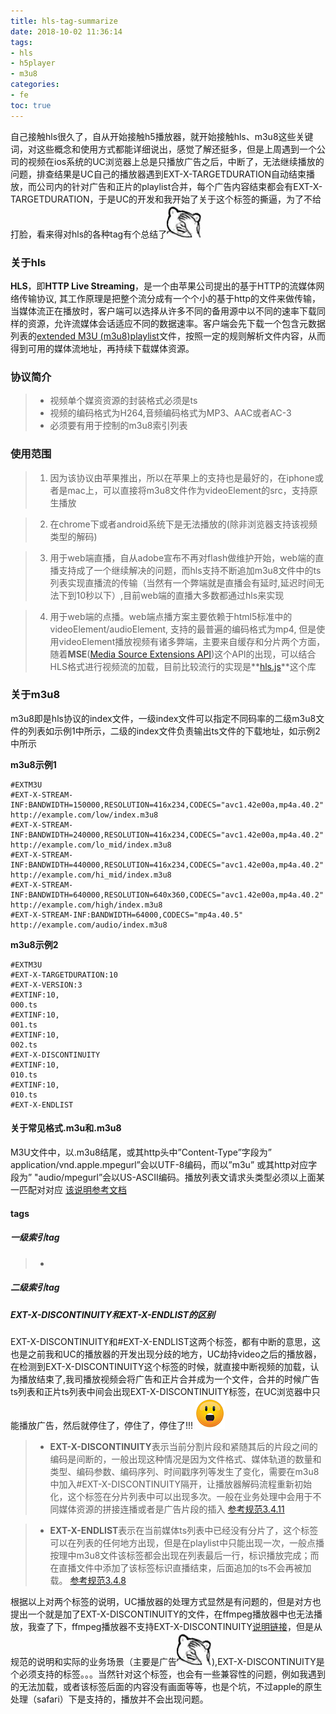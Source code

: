 ```yaml
---
title: hls-tag-summarize
date: 2018-10-02 11:36:14
tags: 
- hls
- h5player
- m3u8
categories:
- fe
toc: true
---
```

自己接触hls很久了，自从开始接触h5播放器，就开始接触hls、m3u8这些关键词，对这些概念和使用方式都能详细说出，感觉了解还挺多，但是上周遇到一个公司的视频在ios系统的UC浏览器上总是只播放广告之后，中断了，无法继续播放的问题，排查结果是UC自己的播放器遇到EXT-X-TARGETDURATION自动结束播放，而公司内的针对广告和正片的playlist合并，每个广告内容结束都会有EXT-X-TARGETDURATION，于是UC的开发和我开始了关于这个标签的撕逼，为了不给打脸，看来得对hls的各种tag有个总结了![](/assets/emoji/wulian.gif)
<!-- more -->

### 关于hls
   **HLS**，即**HTTP Live Streaming**，是一个由苹果公司提出的基于HTTP的流媒体网络传输协议, 其工作原理是把整个流分成有一个个小的基于http的文件来做传输，当媒体流正在播放时，客户端可以选择从许多不同的备用源中以不同的速率下载同样的资源，允许流媒体会话适应不同的数据速率。客户端会先下载一个包含元数据列表的[extended M3U (m3u8)playlist](https://zh.wikipedia.org/w/index.php?title=Extended_M3U&action=edit&redlink=1)文件，按照一定的规则解析文件内容，从而得到可用的媒体流地址，再持续下载媒体资源。

### 协议简介
   > * 视频单个媒资资源的封装格式必须是ts
   > * 视频的编码格式为H264,音频编码格式为MP3、AAC或者AC-3
   > * 必须要有用于控制的m3u8索引列表

### 使用范围
   > 1. 因为该协议由苹果推出，所以在苹果上的支持也是最好的，在iphone或者是mac上，可以直接将m3u8文件作为videoElement的src，支持原生播放

   > 2. 在chrome下或者android系统下是无法播放的(除非浏览器支持该视频类型的解码)

   > 3. 用于web端直播，自从adobe宣布不再对flash做维护开始，web端的直播支持成了一个继续解决的问题，而hls支持不断追加m3u8文件中的ts列表实现直播流的传输（当然有一个弊端就是直播会有延时,延迟时间无法下到10秒以下）,目前web端的直播大多数都通过hls来实现

   > 4. 用于web端的点播。web端点播方案主要依赖于html5标准中的videoElement/audioElement, 支持的最普遍的编码格式为mp4, 但是使用videoElement播放视频有诸多弊端，主要来自缓存和分片两个方面，随着**MSE**([Media Source Extensions API](https://developer.mozilla.org/zh-CN/docs/Web/API/Media_Source_Extensions_API))这个API的出现，可以结合HLS格式进行视频流的加载，目前比较流行的实现是**[hls.js](https://github.com/video-dev/hls.js)**这个库

### 关于m3u8
m3u8即是hls协议的index文件，一级index文件可以指定不同码率的二级m3u8文件的列表如示例1中所示，二级的index文件负责输出ts文件的下载地址，如示例2中所示

**m3u8示例1**

```code
#EXTM3U
#EXT-X-STREAM-INF:BANDWIDTH=150000,RESOLUTION=416x234,CODECS="avc1.42e00a,mp4a.40.2"
http://example.com/low/index.m3u8
#EXT-X-STREAM-INF:BANDWIDTH=240000,RESOLUTION=416x234,CODECS="avc1.42e00a,mp4a.40.2"
http://example.com/lo_mid/index.m3u8
#EXT-X-STREAM-INF:BANDWIDTH=440000,RESOLUTION=416x234,CODECS="avc1.42e00a,mp4a.40.2"
http://example.com/hi_mid/index.m3u8
#EXT-X-STREAM-INF:BANDWIDTH=640000,RESOLUTION=640x360,CODECS="avc1.42e00a,mp4a.40.2"
http://example.com/high/index.m3u8
#EXT-X-STREAM-INF:BANDWIDTH=64000,CODECS="mp4a.40.5"
http://example.com/audio/index.m3u8
```

**m3u8示例2**
```code
#EXTM3U
#EXT-X-TARGETDURATION:10
#EXT-X-VERSION:3
#EXTINF:10,
000.ts
#EXTINF:10,
001.ts
#EXTINF:10,
002.ts
#EXT-X-DISCONTINUITY
#EXTINF:10,
010.ts
#EXTINF:10,
010.ts
#EXT-X-ENDLIST
```
#### 关于常见格式.m3u和.m3u8
 M3U文件中，以.m3u8结尾，或其http头中”Content-Type”字段为” application/vnd.apple.mpegurl”会以UTF-8编码，而以”m3u” 或其http对应字段为” "audio/mpegurl”会以US-ASCII编码。播放列表文请求头类型必须以上面某一匹配对对应
[该说明参考文档](https://blog.csdn.net/zhoushuaiyin/article/details/38759427?utm_source=copy)
#### tags
##### 一级索引tag
> * 
##### 二级索引tag
##### EXT-X-DISCONTINUITY和EXT-X-ENDLIST的区别
EXT-X-DISCONTINUITY和#EXT-X-ENDLIST这两个标签，都有中断的意思，这也是之前我和UC的播放器的开发出现分歧的地方，UC劫持video之后的播放器，在检测到EXT-X-DISCONTINUITY这个标签的时候，就直接中断视频的加载，认为播放结束了,我司播放视频会将广告和正片合并成为一个文件，合并的时候广告ts列表和正片ts列表中间会出现EXT-X-DISCONTINUITY标签，在UC浏览器中只能播放广告，然后就停住了，停住了，停住了!!! ![](/assets/emoji/icons-50_02.png)

> * **EXT-X-DISCONTINUITY**表示当前分割片段和紧随其后的片段之间的编码是间断的，一般出现这种情况是因为文件格式、媒体轨道的数量和类型、编码参数、编码序列、时间戳序列等发生了变化，需要在m3u8中加入#EXT-X-DISCONTINUITY隔开，让播放器解码流程重新初始化，这个标签在分片列表中可以出现多次。一般在业务处理中会用于不同媒体资源的拼接连播或者是广告片段的插入
[参考规范3.4.11](https://tools.ietf.org/html/draft-pantos-http-live-streaming-13#section-3.4.11)

> * **EXT-X-ENDLIST**表示在当前媒体ts列表中已经没有分片了，这个标签可以在列表的任何地方出现，但是在playlist中只能出现一次，一般点播按理中m3u8文件该标签都会出现在列表最后一行，标识播放完成；而在直播文件中添加了该标签标识直播结束，后面追加的ts不会再被加载。
[参考规范3.4.8](https://tools.ietf.org/html/draft-pantos-http-live-streaming-13#section-3.4.8)

根据以上对两个标签的说明，UC播放器的处理方式显然是有问题的，但是对方也提出一个就是加了EXT-X-DISCONTINUITY的文件，在ffmpeg播放器中也无法播放，我查了下，ffmpeg播放器不支持EXT-X-DISCONTINUITY[说明链接](https://trac.ffmpeg.org/ticket/5419)，但是从规范的说明和实际的业务场景（主要是广告![](/assets/emoji/wulian.gif)),EXT-X-DISCONTINUITY是个必须支持的标签。。。当然针对这个标签，也会有一些兼容性的问题，例如我遇到的无法加载，或者该标签后面的内容没有画面等等，也是个坑，不过apple的原生处理（safari）下是支持的，播放并不会出现问题。
